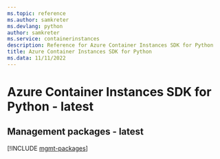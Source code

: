 ```yaml
---
ms.topic: reference
ms.author: samkreter
ms.devlang: python
author: samkreter
ms.service: containerinstances
description: Reference for Azure Container Instances SDK for Python
title: Azure Container Instances SDK for Python
ms.data: 11/11/2022
---
```

# Azure Container Instances SDK for Python - latest

## Management packages - latest
[!INCLUDE [mgmt-packages](container-instances-mgmt-index.md)]